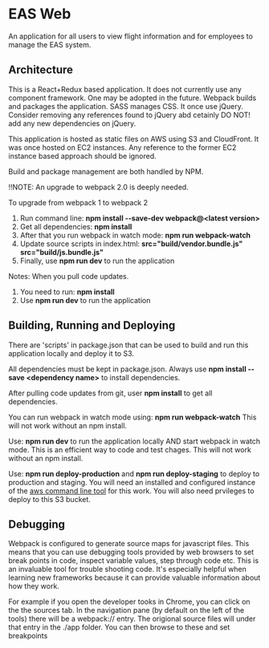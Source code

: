 # EAS Web
An application for all users to view flight information and for employees to manage the EAS system.

## Architecture
This is a React+Redux based application. It does not currently use any component framework. One may be adopted in the
future. Webpack builds and packages the application. SASS manages CSS. It once use jQuery. Consider removing any
references found to jQuery abd cetainly DO NOT! add any new dependencies on jQuery.

This application is hosted as static files on AWS using S3 and CloudFront. It was once hosted on EC2 instances. Any
reference to the former EC2 instance based approach should be ignored.

Build and package management are both handled by NPM.

!!NOTE: An upgrade to webpack 2.0 is deeply needed.

To upgrade from webpack 1 to webpack 2
1. Run command line: **npm install --save-dev webpack@\<latest version>**
2. Get all dependencies: **npm install**
3. After that you run webpack in watch mode: **npm run webpack-watch**
4. Update source scripts in index.html:
 **src="build/vendor.bundle.js"**
 **src="build/js.bundle.js"**
5. Finally, use **npm run dev** to run the application

Notes: When you pull code updates.
1. You need to run: **npm install**
2. Use **npm run dev** to run the application

## Building, Running and Deploying
There are 'scripts' in package.json that can be used to build and run this application locally and deploy it to S3.

All dependencies must be kept in package.json. Always use **npm install --save \<dependency name>** to install dependencies.

After pulling code updates from git, user **npm install** to get all dependencies.

You can run webpack in watch mode using: **npm run webpack-watch** This will not work without an npm install.

Use: **npm run dev** to run the application locally AND start webpack in watch mode. This is an efficient way to code and
test chages. This will not work without an npm install.

Use: **npm run deploy-production** and **npm run deploy-staging** to deploy to production and staging. You will need
an installed and configured instance of the
[aws command line tool](http://docs.aws.amazon.com/cli/latest/userguide/installing.html) for this work. You will also
need prvileges to deploy to this S3 bucket.

## Debugging
Webpack is configured to generate source maps for javascript files. This means that you can use debugging tools
provided by web browsers to set break points in code, inspect variable values, step through code etc. This is an
invaluable tool for trouble shooting code. It's especially helpful when learning new frameworks because it can
provide valuable information about how they work.

For example if you open the developer tooks in Chrome, you can click on the the sources tab. In the navigation pane
(by default on the left of the tools) there will be a webpack:// entry. The origional source files will under that
entry in the ./app folder. You can then browse to these and set breakpoints

